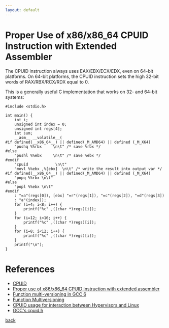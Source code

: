 ```yaml
---
layout: default
---
```


# Proper Use of x86/x86_64 CPUID Instruction with Extended Assembler

The CPUID instruction always uses EAX/EBX/ECX/EDX, even on 64-bit platforms.
On 64-bit platforms, the CPUID instruction sets the high 32-bit words of
RAX/RBX/RCX/RDX equal to 0.

This is a generally useful C implementation that works on 32- and 64-bit systems:

```
#include <stdio.h>

int main() {
	int i;
	unsigned int index = 0;
	unsigned int regs[4];
	int sum;
	__asm__ __volatile__(
#if defined(__x86_64__) || defined(_M_AMD64) || defined (_M_X64)
	"pushq %%rbx     \n\t" /* save %rbx */
#else
	"pushl %%ebx     \n\t" /* save %ebx */
#endif
	"cpuid            \n\t"
	"movl %%ebx ,%[ebx]  \n\t" /* write the result into output var */
#if defined(__x86_64__) || defined(_M_AMD64) || defined (_M_X64)
	"popq %%rbx \n\t"
#else
	"popl %%ebx \n\t"
#endif
	: "=a"(regs[0]), [ebx] "=r"(regs[1]), "=c"(regs[2]), "=d"(regs[3])
	: "a"(index));
	for (i=4; i<8; i++) {
		printf("%c" ,((char *)regs)[i]);
	}
	for (i=12; i<16; i++) {
		printf("%c" ,((char *)regs)[i]);
	}
	for (i=8; i<12; i++) {
		printf("%c" ,((char *)regs)[i]);
	}
	printf("\n");
}
```

# References

- [CPUID](https://en.wikipedia.org/wiki/CPUID)
- [Proper use of x86/x86_64 CPUID instruction with extended assembler](https://gcc.gnu.org/ml/gcc-help/2015-08/msg00088.html)
- [Function multi-versioning in GCC 6](https://lwn.net/Articles/691932/)
- [Function Multiversioning](https://gcc.gnu.org/wiki/FunctionMultiVersioning)
- [CPUID usage for interaction between Hypervisors and Linux](https://lwn.net/Articles/301888/)
- [GCC's cpuid.h](https://github.com/gcc-mirror/gcc/blob/master/gcc/config/i386/cpuid.h)



[back](../)




